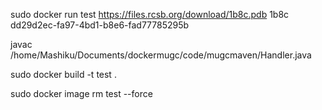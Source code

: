 sudo docker run test https://files.rcsb.org/download/1b8c.pdb 1b8c dd29d2ec-fa97-4bd1-b8e6-fad77785295b

javac /home/Mashiku/Documents/dockermugc/code/mugcmaven/Handler.java

sudo docker build -t test .

sudo docker image rm test --force
